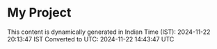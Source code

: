 # My Project

This content is dynamically generated in Indian Time (IST): 2024-11-22 20:13:47 IST
Converted to UTC: 2024-11-22 14:43:47 UTC
